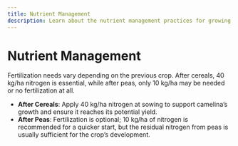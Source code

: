 ```yaml
---
title: Nutrient Management
description: Learn about the nutrient management practices for growing camelina.
---
```

# Nutrient Management

Fertilization needs vary depending on the previous crop. After cereals, 40 kg/ha nitrogen is essential, while after peas, only 10 kg/ha may be needed or no fertilization at all.

- **After Cereals**: Apply 40 kg/ha nitrogen at sowing to support camelina’s growth and ensure it reaches its potential yield.
- **After Peas**: Fertilization is optional; 10 kg/ha of nitrogen is recommended for a quicker start, but the residual nitrogen from peas is usually sufficient for the crop’s development.